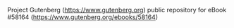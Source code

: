 Project Gutenberg (https://www.gutenberg.org) public repository for
eBook #58164 (https://www.gutenberg.org/ebooks/58164)
